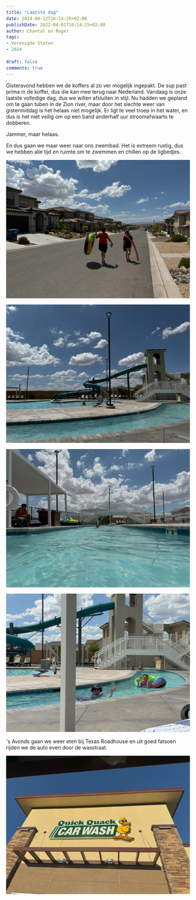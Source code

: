 ```yaml
---
title: "Laatste dag"
date: 2024-08-12T16:14:25+02:00
publishDate: 2022-04-01T16:14:25+02:00
author: Chantal en Roger
tags:
- Verenigde Staten
- 2024

draft: false
comments: true
---
```


Gisteravond hebben we de koffers al zo ver mogelijk ingepakt. De sup past prima in de koffer, dus die kan mee terug naar Nederland. Vandaag is onze laatste volledige dag, dus we willen afsluiten in stijl. Nu hadden we gepland om te gaan tuben in de Zion river, maar door het slechte weer van gistermiddag is het helaas niet mogelijk. Er ligt te veel troep in het water, en dus is het niet veilig om op een band anderhalf uur stroomafwaarts te dobberen.

Jammer, maar helaas.

En dus gaan we maar weer naar ons zwembad. Het is extreem rustig, dus we hebben alle tijd en ruimte om te zwemmen en chillen op de ligbedjes.

![Washington](./images/IMG_5625.jpg)

![Washington](./images/IMG_5628.jpg)

![Washington](./images/IMG_0617.jpg)

![Washington](./images/IMG_0622.jpg)

's Avonds gaan we weer eten bij Texas Roadhouse en uit goed fatsoen rijden we de auto even door de wasstraat.

![Quick Quack Car Wash](./images/IMG_0629.jpg)
